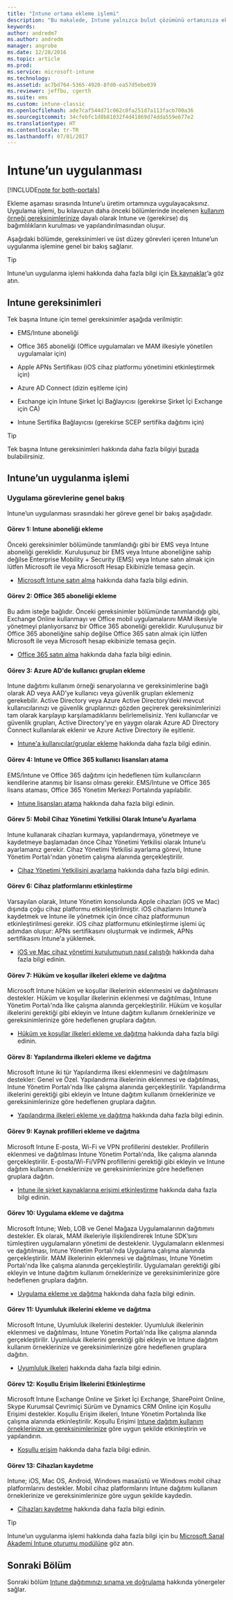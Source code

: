 ```yaml
---
title: "Intune ortama ekleme işlemi"
description: "Bu makalede, Intune yalnızca bulut çözümünü ortamınıza eklerken göz önünde bulundurmanız gereken tüm ayrıntılar sağlanır."
keywords: 
author: andredm7
ms.author: andredm
manager: angrobe
ms.date: 12/28/2016
ms.topic: article
ms.prod: 
ms.service: microsoft-intune
ms.technology: 
ms.assetid: ac7bd764-5365-4920-8fd0-ea57d5ebe039
ms.reviewer: jeffbu, cgerth
ms.suite: ems
ms.custom: intune-classic
ms.openlocfilehash: ade7caf544d71c062c0fa251d7a113facb700a36
ms.sourcegitcommit: 34cfebfc1d8b81032f4d41869d74dda559e677e2
ms.translationtype: HT
ms.contentlocale: tr-TR
ms.lasthandoff: 07/01/2017
---
```

# <a name="intune-implementation"></a>Intune’un uygulanması

[!INCLUDE[note for both-portals](./includes/note-for-both-portals.md)]

Ekleme aşaması sırasında Intune’u üretim ortamınıza uygulayacaksınız. Uygulama işlemi, bu kılavuzun daha önceki bölümlerinde incelenen [kullanım örneği gereksinimlerinize](planning-guide-requirements.md) dayalı olarak Intune ve (gerekirse) dış bağımlılıkların kurulması ve yapılandırılmasından oluşur.

Aşağıdaki bölümde, gereksinimleri ve üst düzey görevleri içeren Intune’un uygulanma işlemine genel bir bakış sağlanır.

>[!TIP]
> Intune’un uygulanma işlemi hakkında daha fazla bilgi için [Ek kaynaklar](planning-guide-resources.md)’a göz atın.

## <a name="intune-requirements"></a>Intune gereksinimleri

Tek başına Intune için temel gereksinimler aşağıda verilmiştir:

-   EMS/Intune aboneliği

-   Office 365 aboneliği (Office uygulamaları ve MAM ilkesiyle yönetilen uygulamalar için)

-   Apple APNs Sertifikası (iOS cihaz platformu yönetimini etkinleştirmek için)

-   Azure AD Connect (dizin eşitleme için)

-   Exchange için Intune Şirket İçi Bağlayıcısı (gerekirse Şirket İçi Exchange için CA)

-   Intune Sertifika Bağlayıcısı (gerekirse SCEP sertifika dağıtımı için)

>[!TIP]
> Tek başına Intune gereksinimleri hakkında daha fazla bilgiyi [burada](/intune/supported-devices-browsers) bulabilirsiniz.

## <a name="intune-implementation-process"></a>Intune’un uygulanma işlemi

### <a name="overview-of-implementation-tasks"></a>Uygulama görevlerine genel bakış

Intune’un uygulanması sırasındaki her göreve genel bir bakış aşağıdadır.

#### <a name="task-1-add-intune-subscription"></a>Görev 1: Intune aboneliği ekleme

Önceki gereksinimler bölümünde tanımlandığı gibi bir EMS veya Intune aboneliği gereklidir. Kuruluşunuz bir EMS veya Intune aboneliğine sahip değilse Enterprise Mobility + Security (EMS) veya Intune satın almak için lütfen Microsoft ile veya Microsoft Hesap Ekibinizle temasa geçin.

-   [Microsoft Intune satın alma](https://www.microsoft.com/cloud-platform/microsoft-intune-pricing) hakkında daha fazla bilgi edinin.

#### <a name="task-2-add-office-365-subscription"></a>Görev 2: Office 365 aboneliği ekleme

Bu adım isteğe bağlıdır. Önceki gereksinimler bölümünde tanımlandığı gibi, Exchange Online kullanmayı ve Office mobil uygulamalarını MAM ilkesiyle yönetmeyi planlıyorsanız bir Office 365 aboneliği gereklidir. Kuruluşunuz bir Office 365 aboneliğine sahip değilse Office 365 satın almak için lütfen Microsoft ile veya Microsoft hesap ekibinizle temasa geçin.

-   [Office 365 satın alma](https://products.office.com/business/compare-office-365-for-business-plans) hakkında daha fazla bilgi edinin.

#### <a name="task-3-add-users-groups-in-azure-ad"></a>Görev 3: Azure AD'de kullanıcı grupları ekleme

Intune dağıtımı kullanım örneği senaryolarına ve gereksinimlerine bağlı olarak AD veya AAD’ye kullanıcı veya güvenlik grupları eklemeniz gerekebilir. Active Directory veya Azure Active Directory’deki mevcut kullanıcılarınızı ve güvenlik gruplarınızı gözden geçirerek gereksinimlerinizi tam olarak karşılayıp karşılamadıklarını belirlemelisiniz. Yeni kullanıcılar ve güvenlik grupları, Active Directory'ye en yaygın olarak Azure AD Directory Connect kullanılarak eklenir ve Azure Active Directory ile eşitlenir.

-   [Intune'a kullanıcılar/gruplar ekleme](users-permissions-add.md) hakkında daha fazla bilgi edinin.

#### <a name="task-4-assign-intune-and-office-365-user-licenses"></a>Görev 4: Intune ve Office 365 kullanıcı lisansları atama

EMS/Intune ve Office 365 dağıtımı için hedeflenen tüm kullanıcıların kendilerine atanmış bir lisansı olması gerekir. EMS/Intune ve Office 365 lisans ataması, Office 365 Yönetim Merkezi Portalında yapılabilir.

-   [Intune lisansları atama](licenses-assign.md) hakkında daha fazla bilgi edinin.

#### <a name="task-5-set-mobile-device-management-authority-to-intune"></a>Görev 5: Mobil Cihaz Yönetimi Yetkilisi Olarak Intune’u Ayarlama

Intune kullanarak cihazları kurmaya, yapılandırmaya, yönetmeye ve kaydetmeye başlamadan önce Cihaz Yönetimi Yetkilisi olarak Intune’u ayarlamanız gerekir. Cihaz Yönetimi Yetkilisi ayarlama görevi, Intune Yönetim Portalı'ndan yönetim çalışma alanında gerçekleştirilir.

-   [Cihaz Yönetimi Yetkilisini ayarlama](/intune-classic/deploy-use/prerequisites-for-enrollment#step-2-set-mdm-authority) hakkında daha fazla bilgi edinin.

#### <a name="task-6-enable-device-platforms"></a>Görev 6: Cihaz platformlarını etkinleştirme

Varsayılan olarak, Intune Yönetim konsolunda Apple cihazları (iOS ve Mac) dışında çoğu cihaz platformu etkinleştirilmiştir. iOS cihazlarını Intune’a kaydetmek ve Intune ile yönetmek için önce cihaz platformunun etkinleştirilmesi gerekir. iOS cihaz platformunu etkinleştirme işlemi üç adımdan oluşur: APNs sertifikasını oluşturmak ve indirmek, APNs sertifikasını Intune'a yüklemek.

-   [iOS ve Mac cihaz yönetimi kurulumunun nasıl çalıştığı](/intune-classic/deploy-use/set-up-ios-and-mac-management-with-microsoft-intune) hakkında daha fazla bilgi edinin.

#### <a name="task-7-add-and-deploy-terms-and-conditions-policies"></a>Görev 7: Hüküm ve koşullar ilkeleri ekleme ve dağıtma

Microsoft Intune hüküm ve koşullar ilkelerinin eklenmesini ve dağıtılmasını destekler. Hüküm ve koşullar ilkelerinin eklenmesi ve dağıtılması, Intune Yönetim Portalı'nda İlke çalışma alanında gerçekleştirilir. Hüküm ve koşullar ilkelerini gerektiği gibi ekleyin ve Intune dağıtım kullanım örneklerinize ve gereksinimlerinize göre hedeflenen gruplara dağıtın.

-   [Hüküm ve koşullar ilkeleri ekleme ve dağıtma](/intune-classic/deploy-use/terms-and-condition-policy-settings-in-microsoft-intune) hakkında daha fazla bilgi edinin.

#### <a name="task-8-add-and-deploy-configuration-policies"></a>Görev 8: Yapılandırma ilkeleri ekleme ve dağıtma

Microsoft Intune iki tür Yapılandırma ilkesi eklenmesini ve dağıtılmasını destekler: Genel ve Özel. Yapılandırma ilkelerinin eklenmesi ve dağıtılması, Intune Yönetim Portalı'nda İlke çalışma alanında gerçekleştirilir. Yapılandırma ilkelerini gerektiği gibi ekleyin ve Intune dağıtım kullanım örneklerinize ve gereksinimlerinize göre hedeflenen gruplara dağıtın.

-   [Yapılandırma ilkeleri ekleme ve dağıtma](/intune-classic/deploy-use/manage-settings-and-features-on-your-devices-with-microsoft-intune-policies) hakkında daha fazla bilgi edinin.

#### <a name="task-9-add-and-deploy-resource-profiles"></a>Görev 9: Kaynak profilleri ekleme ve dağıtma

Microsoft Intune E-posta, Wi-Fi ve VPN profillerini destekler. Profillerin eklenmesi ve dağıtılması Intune Yönetim Portalı'nda, İlke çalışma alanında gerçekleştirilir. E-posta/Wi-Fi/VPN profillerini gerektiği gibi ekleyin ve Intune dağıtım kullanım örneklerinize ve gereksinimlerinize göre hedeflenen gruplara dağıtın.

-   [Intune ile şirket kaynaklarına erişimi etkinleştirme](/intune-classic/deploy-use/enable-access-to-company-resources-with-microsoft-intune) hakkında daha fazla bilgi edinin.

#### <a name="task-10-add-and-deploy-apps"></a>Görev 10: Uygulama ekleme ve dağıtma

Microsoft Intune; Web, LOB ve Genel Mağaza Uygulamalarının dağıtımını destekler. Ek olarak, MAM ilkeleriyle ilişkilendirerek Intune SDK’sını tümleştiren uygulamaların yönetimi de desteklenir. Uygulamaların eklenmesi ve dağıtılması, Intune Yönetim Portalı'nda Uygulama çalışma alanında gerçekleştirilir. MAM ilkelerinin eklenmesi ve dağıtılması, Intune Yönetim Portalı'nda İlke çalışma alanında gerçekleştirilir. Uygulamaları gerektiği gibi ekleyin ve Intune dağıtım kullanım örneklerinize ve gereksinimlerinize göre hedeflenen gruplara dağıtın.

-   [Uygulama ekleme ve dağıtma](/intune-classic/deploy-use/deploy-apps) hakkında daha fazla bilgi edinin.

#### <a name="task-11-add-and-deploy-compliance-policies"></a>Görev 11: Uyumluluk ilkelerini ekleme ve dağıtma

Microsoft Intune, Uyumluluk ilkelerini destekler. Uyumluluk ilkelerinin eklenmesi ve dağıtılması, Intune Yönetim Portalı'nda İlke çalışma alanında gerçekleştirilir. Uyumluluk ilkelerini gerektiği gibi ekleyin ve Intune dağıtım kullanım örneklerinize ve gereksinimlerinize göre hedeflenen gruplara dağıtın.

-   [Uyumluluk ilkeleri](/intune-classic/deploy-use/introduction-to-device-compliance-policies-in-microsoft-intune) hakkında daha fazla bilgi edinin.

#### <a name="task-12-enable-conditional-access-policies"></a>Görev 12: Koşullu Erişim İlkelerini Etkinleştirme

Microsoft Intune Exchange Online ve Şirket İçi Exchange, SharePoint Online, Skype Kurumsal Çevrimiçi Sürüm ve Dynamics CRM Online için Koşullu Erişimi destekler. Koşullu Erişim ilkeleri, Intune Yönetim Portalında İlke çalışma alanında etkinleştirilir. Koşullu Erişimi [Intune dağıtım kullanım örneklerinize ve gereksinimlerinize](planning-guide-requirements.md) göre uygun şekilde etkinleştirin ve yapılandırın.

-   [Koşullu erişim](/intune-classic/deploy-use/restrict-access-to-email-and-o365-services-with-microsoft-intune) hakkında daha fazla bilgi edinin.

#### <a name="task-13-enroll-devices"></a>Görev 13: Cihazları kaydetme

Intune; iOS, Mac OS, Android, Windows masaüstü ve Windows mobil cihaz platformlarını destekler. Mobil cihaz platformlarını Intune dağıtımı kullanım örneklerinize ve gereksinimlerinize göre uygun şekilde kaydedin.

-   [Cihazları kaydetme](/intune-classic/deploy-use/enroll-devices-in-microsoft-intune) hakkında daha fazla bilgi edinin.

>[!TIP]
> Intune’un uygulanma işlemi hakkında daha fazla bilgi için bu [Microsoft Sanal Akademi Intune oturumu modülüne](https://mva.microsoft.com/training-courses/deploying-microsoft-enterprise-mobility-suite-16408?l=PPWNoZxvD_1404778676) göz atın.

## <a name="next-section"></a>Sonraki Bölüm

Sonraki bölüm [Intune dağıtımınızı sınama ve doğrulama](planning-guide-test-validation.md) hakkında yönergeler sağlar.
